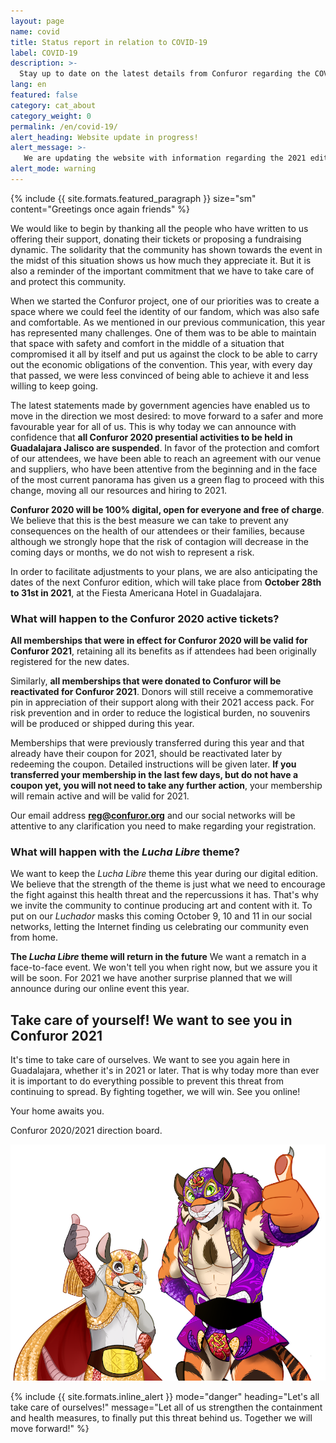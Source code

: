 ```yaml
---
layout: page
name: covid
title: Status report in relation to COVID-19
label: COVID-19
description: >-
  Stay up to date on the latest details from Confuror regarding the COVID-19 sanitary situation
lang: en
featured: false
category: cat_about
category_weight: 0
permalink: /en/covid-19/
alert_heading: Website update in progress!
alert_message: >-
   We are updating the website with information regarding the 2021 edition. Information reflected in this section may be outdated.
alert_mode: warning
---
```


{%
  include {{ site.formats.featured_paragraph }}
  size="sm"
  content="Greetings once again friends"
%}

We would like to begin by thanking all the people who have written to us offering their support, donating their tickets or proposing a fundraising dynamic. The solidarity that the community has shown towards the event in the midst of this situation shows us how much they appreciate it. But it is also a reminder of the important commitment that we have to take care of and protect this community.

When we started the Confuror project, one of our priorities was to create a space where we could feel the identity of our fandom, which was also safe and comfortable. As we mentioned in our previous communication, this year has represented many challenges. One of them was to be able to maintain that space with safety and comfort in the middle of a situation that compromised it all by itself and put us against the clock to be able to carry out the economic obligations of the convention. This year, with every day that passed, we were less convinced of being able to achieve it and less willing to keep going.

The latest statements made by government agencies have enabled us to move in the direction we most desired: to move forward to a safer and more favourable year for all of us. This is why today we can announce with confidence that **all Confuror 2020 presential activities to be held in Guadalajara Jalisco are suspended**. In favor of the protection and comfort of our attendees, we have been able to reach an agreement with our venue and suppliers, who have been attentive from the beginning and in the face of the most current panorama has given us a green flag to proceed with this change, moving all our resources and hiring to 2021.

**Confuror 2020 will be 100% digital, open for everyone and free of charge**. We believe that this is the best measure we can take to prevent any consequences on the health of our attendees or their families, because although we strongly hope that the risk of contagion will decrease in the coming days or months, we do not wish to represent a risk.

In order to facilitate adjustments to your plans, we are also anticipating the dates of the next Confuror edition, which will take place from **October 28th to 31st in 2021**, at the Fiesta Americana Hotel in Guadalajara.



### What will happen to the Confuror 2020 active tickets?

**All memberships that were in effect for Confuror 2020 will be valid for Confuror 2021**, retaining all its benefits as if attendees had been originally registered for the new dates.

Similarly, **all memberships that were donated to Confuror will be reactivated for Confuror 2021**. Donors will still receive a commemorative pin in appreciation of their support along with their 2021 access pack. For risk prevention and in order to reduce the logistical burden, no souvenirs will be produced or shipped during this year.

Memberships that were previously transferred during this year and that already have their coupon for 2021, should be reactivated later by redeeming the coupon. Detailed instructions will be given later. **If you transferred your membership in the last few days, but do not have a coupon yet, you will not need to take any further action**, your membership will remain active and will be valid for 2021.

Our email address **reg@confuror.org** and our social networks will be attentive to any clarification you need to make regarding your registration.

### What will happen with the *Lucha Libre* theme?

We want to keep the *Lucha Libre* theme this year during our digital edition. We believe that the strength of the theme is just what we need to encourage the fight against this health threat and the repercussions it has. That's why we invite the community to continue producing art and content with it. To put on our *Luchador* masks this coming October 9, 10 and 11 in our social networks, letting the Internet finding us celebrating our community even from home.

**The *Lucha Libre* theme will return in the future** We want a rematch in a face-to-face event. We won't tell you when right now, but we assure you it will be soon. For 2021 we have another surprise planned that we will announce during our online event this year.


## Take care of yourself! We want to see you in Confuror 2021

It's time to take care of ourselves. We want to see you again here in Guadalajara, whether it's in 2021 or later. That is why today more than ever it is important to do everything possible to prevent this threat from continuing to spread. By fighting together, we will win. See you online!

Your home awaits you.

<p class="signature">Confuror 2020/2021 direction board.</p>

<div class="container">
  <img class="img-fluid" src="/assets/images/confuror_cubrebocas_web.png" alt="We want to see you in Confuror, picture by Nathaniel Ramirez">
</div>

{%
  include {{ site.formats.inline_alert }}
  mode="danger"
  heading="Let's all take care of ourselves!"
  message="Let all of us strengthen the containment and health measures, to finally put this threat behind us. Together we will move forward!"
%}